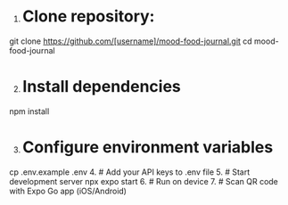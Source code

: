 1. # Clone repository:
git clone https://github.com/[username]/mood-food-journal.git
cd mood-food-journal

2.  # Install dependencies
npm install

3.  # Configure environment variables
cp .env.example .env
4. # Add your API keys to .env file
5. # Start development server
npx expo start
6. # Run on device
7. # Scan QR code with Expo Go app (iOS/Android)
